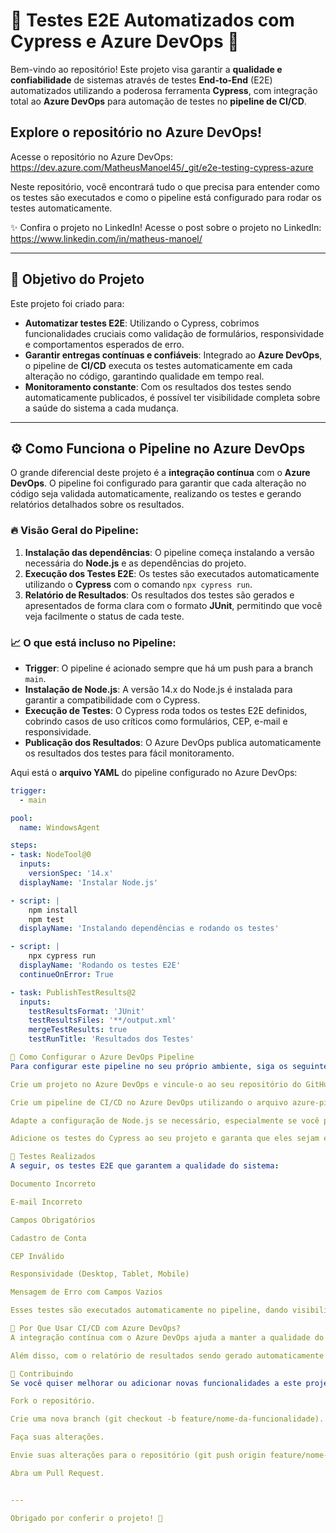 # 🚀 **Testes E2E Automatizados com Cypress e Azure DevOps** 🧪

Bem-vindo ao repositório! Este projeto visa garantir a **qualidade e confiabilidade** de sistemas através de testes **End-to-End** (E2E) automatizados utilizando a poderosa ferramenta **Cypress**, com integração total ao **Azure DevOps** para automação de testes no **pipeline de CI/CD**. 


##  Explore o repositório no Azure DevOps!
Acesse o repositório no Azure DevOps: https://dev.azure.com/MatheusManoel45/_git/e2e-testing-cypress-azure

Neste repositório, você encontrará tudo o que precisa para entender como os testes são executados e como o pipeline está configurado para rodar os testes automaticamente.

✨ Confira o projeto no LinkedIn!
Acesse o post sobre o projeto no LinkedIn: https://www.linkedin.com/in/matheus-manoel/ 

---

## 🎯 **Objetivo do Projeto**

Este projeto foi criado para:

- **Automatizar testes E2E**: Utilizando o Cypress, cobrimos funcionalidades cruciais como validação de formulários, responsividade e comportamentos esperados de erro.
- **Garantir entregas contínuas e confiáveis**: Integrado ao **Azure DevOps**, o pipeline de **CI/CD** executa os testes automaticamente em cada alteração no código, garantindo qualidade em tempo real.
- **Monitoramento constante**: Com os resultados dos testes sendo automaticamente publicados, é possível ter visibilidade completa sobre a saúde do sistema a cada mudança.

---

## ⚙️ **Como Funciona o Pipeline no Azure DevOps**

O grande diferencial deste projeto é a **integração contínua** com o **Azure DevOps**. O pipeline foi configurado para garantir que cada alteração no código seja validada automaticamente, realizando os testes e gerando relatórios detalhados sobre os resultados. 

### 🔥 **Visão Geral do Pipeline:**
1. **Instalação das dependências**: O pipeline começa instalando a versão necessária do **Node.js** e as dependências do projeto.
2. **Execução dos Testes E2E**: Os testes são executados automaticamente utilizando o **Cypress** com o comando `npx cypress run`.
3. **Relatório de Resultados**: Os resultados dos testes são gerados e apresentados de forma clara com o formato **JUnit**, permitindo que você veja facilmente o status de cada teste.

### 📈 **O que está incluso no Pipeline**:
- **Trigger**: O pipeline é acionado sempre que há um push para a branch `main`.
- **Instalação de Node.js**: A versão 14.x do Node.js é instalada para garantir a compatibilidade com o Cypress.
- **Execução de Testes**: O Cypress roda todos os testes E2E definidos, cobrindo casos de uso críticos como formulários, CEP, e-mail e responsividade.
- **Publicação dos Resultados**: O Azure DevOps publica automaticamente os resultados dos testes para fácil monitoramento.


Aqui está o **arquivo YAML** do pipeline configurado no Azure DevOps:

```yaml
trigger:
  - main

pool:
  name: WindowsAgent

steps:
- task: NodeTool@0
  inputs:
    versionSpec: '14.x'
  displayName: 'Instalar Node.js'

- script: |
    npm install
    npm test
  displayName: 'Instalando dependências e rodando os testes'

- script: |
    npx cypress run
  displayName: 'Rodando os testes E2E'
  continueOnError: True

- task: PublishTestResults@2
  inputs:
    testResultsFormat: 'JUnit'
    testResultsFiles: '**/output.xml'
    mergeTestResults: true
    testRunTitle: 'Resultados dos Testes'

🔧 Como Configurar o Azure DevOps Pipeline
Para configurar este pipeline no seu próprio ambiente, siga os seguintes passos:

Crie um projeto no Azure DevOps e vincule-o ao seu repositório do GitHub.

Crie um pipeline de CI/CD no Azure DevOps utilizando o arquivo azure-pipelines.yml (disponível no repositório).

Adapte a configuração de Node.js se necessário, especialmente se você precisar de uma versão diferente para seu projeto.

Adicione os testes do Cypress ao seu projeto e garanta que eles sejam executados automaticamente após cada push.

🌟 Testes Realizados
A seguir, os testes E2E que garantem a qualidade do sistema:

Documento Incorreto

E-mail Incorreto

Campos Obrigatórios

Cadastro de Conta

CEP Inválido

Responsividade (Desktop, Tablet, Mobile)

Mensagem de Erro com Campos Vazios

Esses testes são executados automaticamente no pipeline, dando visibilidade total da integridade do sistema após cada alteração no código.

🚀 Por Que Usar CI/CD com Azure DevOps?
A integração contínua com o Azure DevOps ajuda a manter a qualidade do código com validações automáticas a cada alteração. Isso permite que a equipe desenvolva e entregue novas funcionalidades com confiança, sabendo que cada alteração foi validada por testes automatizados.

Além disso, com o relatório de resultados sendo gerado automaticamente após cada execução, é possível detectar falhas imediatamente, garantindo que elas sejam corrigidas antes que o código chegue à produção.

👥 Contribuindo
Se você quiser melhorar ou adicionar novas funcionalidades a este projeto, siga estas etapas para contribuir:

Fork o repositório.

Crie uma nova branch (git checkout -b feature/nome-da-funcionalidade).

Faça suas alterações.

Envie suas alterações para o repositório (git push origin feature/nome-da-funcionalidade).

Abra um Pull Request.


---

Obrigado por conferir o projeto! 🌟

